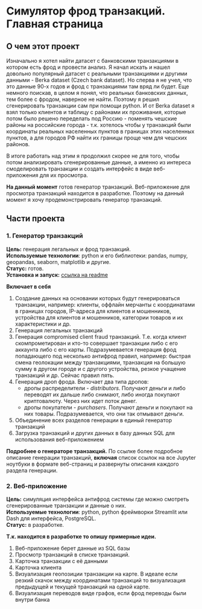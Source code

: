 
# Симулятор фрод транзакций. Главная страница


## О чем этот проект

Изначально я хотел найти датасет с банковскими транзакциями в котором есть фрод и провести анализ. Я начал искать и нашел довольно популярный датасет с реальными транзакциями и другими данными - Berka dataset (Czech bank dataset). Но сперва я не учел, что это данные 90-х годов и фрод с транзакциями там вряд ли будет. Еще немного поискав, в целом я понял, что реальных банковских данных, тем более с фродом, наверное не найти. Поэтому я решил сгенерировать транзакции сам при помощи python.  И от Berka dataset я взял только клиентов и таблицу с районами их проживания, которые потом было решено переделать под Россию - поменять чешские районы на российские города - т.к. хотелось чтобы у транзакций были координаты реальных населенных пунктов в границах этих населенных пунктов, а для городов РФ найти их границы проще чем для чешских районов.  

В итоге работать над этим я продолжил скорее не для того, чтобы потом анализировать сгенерированные данные, а именно из интереса смоделировать транзакции и создать интерфейс в виде веб-приложения для их просмотра.  

**На данный момент** готов генератор транзакций. Веб-приложение для просмотра транзакций находится в разработке. Поэтому на данный момент я хочу продемонстрировать генератор транзакций.  

## Части проекта

### 1. Генератор транзакций

**Цель:** генерация легальных и фрод транзакций.  
**Используемые технологии**: python и его библиотеки: pandas, numpy, geopandas, seaborn, matplotlib и другие.  
**Статус:** готов.  
**Установка и запуск:** [ссылка на readme](https://github.com/iaroslav-dzh/fraud_txns_simulator/blob/main/README.md)  

**Включает в себя**

1. Создание данных на основании которых будут генерироваться транзакции, например: клиенты, оффлайн мерчанты с координатами в границах городов, IP-адреса для клиентов и мошенников, устройства для клиентов и мошенников, категории товаров и их характеристики и др.
2. Генерация легальных транзакций
3. Генерация compromised client fraud транзакций. Т.е. когда клиент скомпрометирован и кто-то совершает транзакции либо с его аккаунта либо с его карты. Подразумевается генерация фрод попадающего под несколько антифрод правил, например: быстрая смена геолокации между транзакциями, транзакция на большую сумму в другом городе и с другого устройства, резкое учащение транзакций и др. Сейчас правил пять.
4. Генерация дроп фрода. Включает два типа дропов:
	- дропы распределители - *distributors*. Получают деньги и либо переводят их дальше либо снимают, либо иногда покупают криптовалюту. Через них идет поток денег.
	- дропы покупатели - *purchasers*. Получают деньги и покупают на них товары. Подразумевается, что они так отмывают деньги.
5. Объединение всех разделов генерации в единый генератор транзакций
6. Загрузка транзакций и других данных в базу данных SQL для использования веб-приложением  

**Подробнее о генераторе транзакций.** По ссылке более подробное описание генерации транзакций, **включая** список ссылок на все Jupyter ноутбуки в формате веб-страниц и развернуты описания каждого раздела генерации.  

### 2. Веб-приложение

**Цель:** симуляция интерфейса антифрод системы где можно смотреть сгенерированные транзакции и данные о них.  
**Используемые технологии**: python, python фреймворки Streamlit или Dash для интерфейса, PostgreSQL.  
**Статус:** в разработке.  

**Т.к. находится в разработке то опишу примерные идеи.**

1. Веб-приложение берет данные из SQL базы
2. Просмотр транзакций в списке транзакций.
3. Карточка транзакции с её данными
4. Карточка клиента
5. Визуализация геопозиции транзакции на карте. В идеале если резкий скачок между координатами транзакций то визуализация предыдущей и текущей транзакций на одной карте.
6. Визуализация переводов виде графов, если фрод переводы были внутри банка






